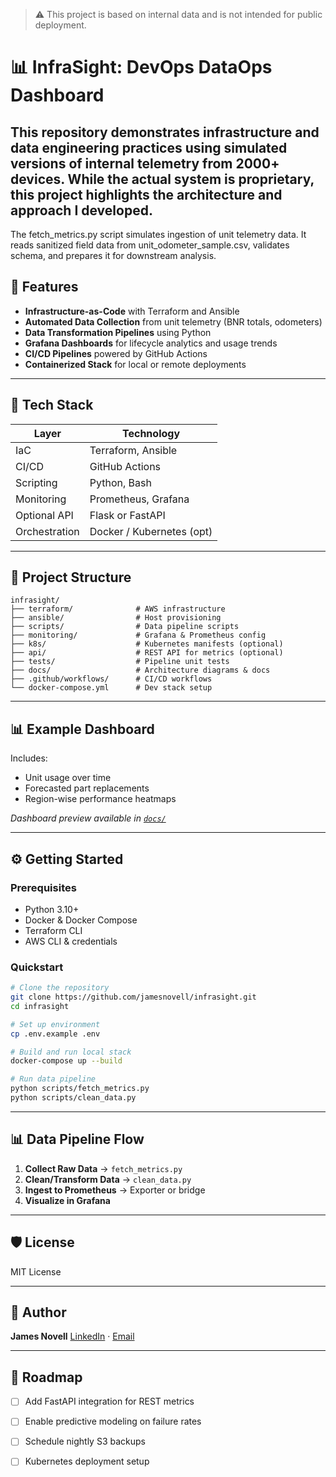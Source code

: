 
> ⚠️ This project is based on internal data and is not intended for public deployment.


# 📊 InfraSight: DevOps DataOps Dashboard

This repository demonstrates infrastructure and data engineering practices using simulated versions of internal telemetry from 2000+ devices. While the actual system is proprietary, this project highlights the architecture and approach I developed.
---
The fetch_metrics.py script simulates ingestion of unit telemetry data. It reads sanitized field data from unit_odometer_sample.csv, validates schema, and
prepares it for downstream analysis.

## 🚀 Features

* **Infrastructure-as-Code** with Terraform and Ansible
* **Automated Data Collection** from unit telemetry (BNR totals, odometers)
* **Data Transformation Pipelines** using Python
* **Grafana Dashboards** for lifecycle analytics and usage trends
* **CI/CD Pipelines** powered by GitHub Actions
* **Containerized Stack** for local or remote deployments

---

## 🧱 Tech Stack

| Layer         | Technology                |
| ------------- | ------------------------- |
| IaC           | Terraform, Ansible        |
| CI/CD         | GitHub Actions            |
| Scripting     | Python, Bash              |
| Monitoring    | Prometheus, Grafana       |
| Optional API  | Flask or FastAPI          |
| Orchestration | Docker / Kubernetes (opt) |

---

## 📂 Project Structure

```
infrasight/
├── terraform/              # AWS infrastructure
├── ansible/                # Host provisioning
├── scripts/                # Data pipeline scripts
├── monitoring/             # Grafana & Prometheus config
├── k8s/                    # Kubernetes manifests (optional)
├── api/                    # REST API for metrics (optional)
├── tests/                  # Pipeline unit tests
├── docs/                   # Architecture diagrams & docs
├── .github/workflows/      # CI/CD workflows
└── docker-compose.yml      # Dev stack setup
```

---

## 📊 Example Dashboard

Includes:

* Unit usage over time
* Forecasted part replacements
* Region-wise performance heatmaps

*Dashboard preview available in [`docs/`](docs/)*

---

## ⚙️ Getting Started

### Prerequisites

* Python 3.10+
* Docker & Docker Compose
* Terraform CLI
* AWS CLI & credentials

### Quickstart

```bash
# Clone the repository
git clone https://github.com/jamesnovell/infrasight.git
cd infrasight

# Set up environment
cp .env.example .env

# Build and run local stack
docker-compose up --build

# Run data pipeline
python scripts/fetch_metrics.py
python scripts/clean_data.py
```

---

## 📊 Data Pipeline Flow

1. **Collect Raw Data** → `fetch_metrics.py`
2. **Clean/Transform Data** → `clean_data.py`
3. **Ingest to Prometheus** → Exporter or bridge
4. **Visualize in Grafana**

---

## 🛡️ License

MIT License

---

## 🤛 Author

**James Novell**
[LinkedIn](https://www.linkedin.com/in/james-novell-3489a01b1/) · [Email](mailto:novell92@gmail.com)

---

## 📌 Roadmap

* [ ] Add FastAPI integration for REST metrics
* [ ] Enable predictive modeling on failure rates
* [ ] Schedule nightly S3 backups
* [ ] Kubernetes deployment setup

